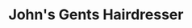---
title: "John's Gents Hairdresser"
url: /bury-st-edmunds/johns-gents-hairdresser/
shop: hairdresser
---
